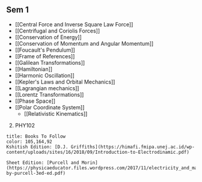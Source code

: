 ## Sem 1
- [[Central Force and Inverse Square Law Force]]
- [[Centrifugal and Coriolis Forces]]
- [[Conservation of Energy]]
- [[Conservation of Momentum and Angular Momentum]]
- [[Foucault's Pendulum]]
- [[Frame of References]]
- [[Galilean Transformations]]
- [[Hamiltonian]]
- [[Harmonic Oscillation]]
- [[Kepler's Laws and Orbital Mechanics]]
- [[Lagrangian mechanics]]
- [[Lorentz Transformations]]
- [[Phase Space]]
- [[Polar Coordinate System]]
	- [[Relativistic Kinematics]]

2. PHY102
	
```ad-note
title: Books To Follow
color: 105,164,92
Kshitish Edition: [D.J. Griffiths](https://himafi.fmipa.unej.ac.id/wp-content/uploads/sites/16/2018/09/Introduction-to-Electrodinamic.pdf)

Sheet Edition: [Purcell and Morin](https://physicaeducator.files.wordpress.com/2017/11/electricity_and_magnetism-by-purcell-3ed-ed.pdf)
```

